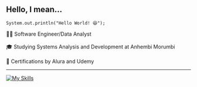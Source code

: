 ## Hello, I mean... 

``
System.out.println("Hello World! 😆");
``

👨‍💻 Software Engineer/Data Analyst<br>  
🎓 Studying Systems Analysis and Development at Anhembi Morumbi<br>  
📖 Certifications by Alura and Udemy<br>  

---

[![My Skills](https://skillicons.dev/icons?i=java,spring,python,mysql,js,html,css,react)](https://skillicons.dev)
